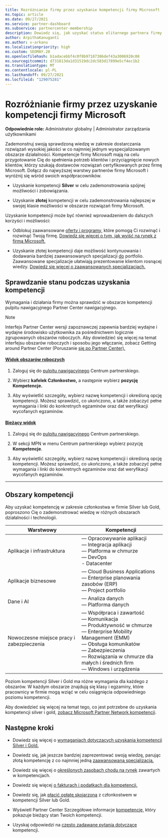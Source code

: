 ```yaml
---
title: Rozróżnianie firmy przez uzyskanie kompetencji firmy Microsoft
ms.topic: article
ms.date: 09/27/2021
ms.service: partner-dashboard
ms.subservice: partnercenter-membership
description: Dowiedz się, jak uzyskać status elitarnego partnera firmy Microsoft i przyciągnąć nowych klientów, spełniając wymagania dotyczące kompetencji, aby uzyskać złote i silver poziomy członkostwa.
author: ArpithaKanuganti
ms.author: v-arkanu
ms.localizationpriority: high
ms.custom: SEOMAY.20
ms.openlocfilehash: b1adacebbf4c0f8b97187386def43a3006920c08
ms.sourcegitcommit: d731813da1d31519dc2dc583d17899e5cf4ec1b2
ms.translationtype: MT
ms.contentlocale: pl-PL
ms.lasthandoff: 09/27/2021
ms.locfileid: "129075281"
---
```

# <a name="differentiate-your-business-by-attaining-microsoft-competencies"></a>Rozróżnianie firmy przez uzyskanie kompetencji firmy Microsoft

**Odpowiednie role:** Administrator globalny | Administrator zarządzania użytkownikami

Zademonstruj swoją sprawdzoną wiedzę w zakresie dostarczania rozwiązań wysokiej jakości w co najmniej jednym wyspecjalizowanym obszarze działalności. Kompetencje firmy Microsoft mają na celu przygotowanie Cię do spełnienia potrzeb klientów i przyciągnięcie nowych klientów, którzy szukają dostawców rozwiązań certyfikowanych przez firmę Microsoft. Dołącz do najwyższej warstwy partnerów firmy Microsoft i wyróżnij się wśród swoich współpracowników.

- Uzyskanie kompetencji **Silver** w celu zademonstrowania spójnej możliwości i zobowiązania.

- Uzyskanie **złotej** kompetencji w celu zademonstrowania najlepszej w swojej klasie możliwości w obszarze rozwiązań firmy Microsoft.

Uzyskanie kompetencji może być również wprowadzeniem do dalszych korzyści i możliwości:

- Odblokuj zaawansowane [oferty i programy,](mpn-learn-about-go-to-market-benefits.md) które pomogą Ci rozwinąć i rozwinąć Twoją firmę. [Dowiedz się więcej o tym, jak wyjść na rynek z firmą Microsoft.](https://partner.microsoft.com/solutions/go-to-market)

- Uzyskanie złotej kompetencji daje możliwość kontynuowania i dodawania bardziej zaawansowanych specjalizacji [do](advanced-specializations.md) portfolio. Zaawansowane specjalizacje ułatwiają prezentowanie klientom rosnącej wiedzy. [Dowiedz się więcej o zaawansowanych specjalizacjach.](https://partner.microsoft.com/membership/advanced-specialization)

## <a name="check-your-status-as-you-attain-a-competency"></a>Sprawdzanie stanu podczas uzyskania kompetencji

Wymagania i działania firmy można sprawdzić w obszarze kompetencji pulpitu nawigacyjnego Partner Center nawigacyjnego.

> [!NOTE]
> Interfejs Partner Center wersji zapoznawczej zapewnia bardziej wydajne i wydajne środowisko użytkownika za pośrednictwem logicznie zgrupowanych obszarów roboczych. Aby dowiedzieć się więcej na temat interfejsu obszarów roboczych i sposobu jego włączanie, zobacz Getting around Partner Center (Poruszanie [się po Partner Center).](get-around-partner-center.md#turn-workspaces-on-and-off)

#### <a name="workspaces-view"></a>[Widok obszarów roboczych](#tab/workspaces-view)

1. Zaloguj się do [pulpitu nawigacyjnego](https://partner.microsoft.com/dashboard/home) Centrum partnerskiego.

2. Wybierz **kafelek Członkostwo,** a następnie wybierz **pozycję Kompetencje.**

3. Aby wyświetlić szczegóły, wybierz nazwę kompetencji i określoną opcję kompetencji. Możesz sprawdzić, co ukończono, a także zobaczyć pełne wymagania i linki do konkretnych egzaminów oraz dat weryfikacji wycofanych egzaminów.

#### <a name="current-view"></a>[Bieżący widok](#tab/current-view)

1. Zaloguj się do [pulpitu nawigacyjnego](https://partner.microsoft.com/dashboard/home) Centrum partnerskiego.

2. W sekcji MPN w menu Centrum partnerskiego wybierz pozycję **Kompetencje**.

3. Aby wyświetlić szczegóły, wybierz nazwę kompetencji i określoną opcję kompetencji. Możesz sprawdzić, co ukończono, a także zobaczyć pełne wymagania i linki do konkretnych egzaminów oraz dat weryfikacji wycofanych egzaminów.

* * *

## <a name="competency-areas"></a>Obszary kompetencji

Aby uzyskać kompetencję w zakresie członkostwa w firmie Silver lub Gold, poproszono Cię o zademonstrować wiedzę w różnych obszarach działalności i technologii.

|**Warstwowy**            |**Kompetencji**                    |
|--------------------|--------------------------------|
|Aplikacje i infrastruktura| — Opracowywanie aplikacji<br/> — Integracja aplikacji<br/> — Platforma w chmurze<br/> — DevOps<br/> - Datacenter |
|Aplikacje biznesowe | — Cloud Business Applications</br> — Enterprise planowania zasobów (ERP)</br> — Project portfolio |
|Dane i AI| — Analiza danych<br/> — Platforma danych |
|Nowoczesne miejsce pracy i zabezpieczenia | — Współpraca i zawartość<br/> — Komunikacja<br/> — Produktywność w chmurze<br/> — Enterprise Mobility Management (EMM)<br/> — Obsługa komunikatów<br/> — Zabezpieczenia<br/> — Rozwiązania w chmurze dla małych i średnich firm<br/> — Windows i urządzenia |

Poziom kompetencji Silver i Gold ma różne wymagania dla każdego z obszarów. W każdym obszarze znajdują się klasy i egzaminy, które pracownicy w firmie mogą wziąć w celu osiągnięcia odpowiedniego poziomu kompetencji. 

Aby dowiedzieć się więcej na temat tego, co jest potrzebne do uzyskania kompetencji silver i gold, [zobacz Microsoft Partner Network kompetencji](https://partner.microsoft.com/membership/competencies).

## <a name="next-steps"></a>Następne kroki

- Dowiedz się więcej o [wymaganiach dotyczących uzyskania kompetencji Silver i Gold.](https://partner.microsoft.com/membership/competencies)

- Dowiedz się, jak jeszcze bardziej zaprezentować swoją wiedzę, parując złotą kompetencję z co najmniej jedną [zaawansowaną specjalizacją.](advanced-specializations.md)

- Dowiedz się więcej o [określonych zasobach chodu na rynek](mpn-learn-about-go-to-market-benefits.md) zawartych w kompetencjach.

- Dowiedz się więcej [o fakturach i podatkach dla kompetencji.](mpn-view-print-maps-invoice.md)

- Dowiedz się, jak [płacić opłatę skojarzoną](mpn-pay-fee-silver-gold-competency.md) z członkostwem w kompetencji Silver lub Gold.

- Wyświetl Partner Center Szczegółowe informacje [kompetencje,](insights-competencies-report.md) który pokazuje bieżący stan Twoich kompetencji.

- Uzyskaj odpowiedzi na [często zadawane pytania dotyczące](competencies-faq.yml) kompetencji.

